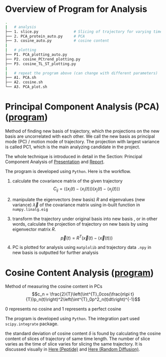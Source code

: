 # Overview of Program for Analysis

```bash
.
|   # analysis
├── 1. slice.py                # Slicing of trajectory for varying time length
├── 2. PCA_protein_auto.py     # PCA
├── 3. cosine_auto.py          # cosine content
|
|   # plotting
├── P1. PCA_plotting_auto.py        
├── P2. cosine_PCtrend_plotting.py
├── P3. cosine_TL_ST_plotting.py
|
|   # repeat the program above (can change with different parameters)
├── A1. PCA.sh
├── A2. cosine.sh
└── A3. PCA_plot.sh
```


# Principal Component Analysis (PCA) ([program](./Updated_Program/2.%20PCA_protein_auto.py))

Method of finding new basis of trajectory, which the projections on the new basis are uncorrelated with each other. We call the new basis as principal mode (PC) / motion mode of trajectory. The projection with largest variance is called PC1, which is the main analyzing candidate in the project.

The whole technique is introduced in detail in the Section: Principal Component Analysis of [Presentation](https://docs.google.com/presentation/d/1DTLwQxJXGX2oSiw0lCECjONuZutY6F_y/edit?usp=sharing&ouid=110148678779983739038&rtpof=true&sd=true) and [Report](https://drive.google.com/file/d/1Ypya1y-LJNdiyEQsA5PrQoYCWyfY4GnQ/view?usp=sharing).

The program is developed using `Python`. Here is the workflow.

1. calculate the covariance matrix of the given trajectory  
$$C_{ij}=\left<(x_i(t)-\left<x_i(t)\right>)(x_j(t)-\left<x_j(t)\right>\right>$$

2. manipulate the eigenvectors (new basis) $R$ and eigenvalues (new variance) $\vec{\lambda}$ of the covariance matrix using in-built function in `numpy.linalg.eig` 

3. transform the trajectory under original basis into new basis , or in other words, calculate the projection of trajectory on new basis by using eigenvector matrix $R$.     
    $$\vec{p}(t)=R^T(\vec{x}(t)-\left<\vec{x}(t)\right>)$$

4. PC is plotted for analysis using `matplolib` and trajectory data `.npy` in new basis is outputted for further analysis 


# Cosine Content Analysis ([program](./Updated_Program/3.%20cosine_auto.py))

Method of measuring the cosine content in PCs   
$$c_n = \frac{2}{T}\left(\int^{T}_0cos(\frac{n\pi t}{T})p_n(t)\right)^2\left(\int^{T}_0p^2_n(t)dt\right)^{-1}$$

$0$ represents no cosine and $1$ represents a perfect cosine

The program is developed using `Python`. The integration part used `scipy.integrate` package. 

the standard deviation of cosine content $\delta$ is found by calculating the cosine content of slices of trajectory of same time length. The number of slice varies as the time of slice varies for slicing the same trajectory. It is discussed visually in [Here (Peptide)](https://github.com/marcowongtc/FYP/blob/main/2nd_Term/README.md#analysis-of-cosine-content-in-different-time-scale) and [Here (Random Diffusion)](https://github.com/marcowongtc/FYP/blob/main/2nd_Term/README.md#analysis-of-cosine-content-in-different-time-scale).

